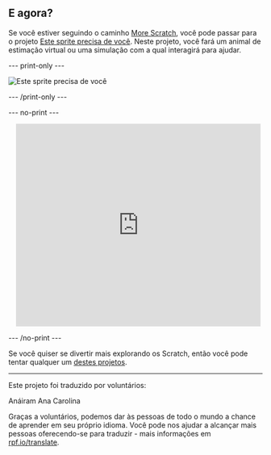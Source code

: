 ## E agora?

Se você estiver seguindo o caminho [More Scratch](https://projects.raspberrypi.org/pt-BR/raspberrypi/more-scratch), você pode passar para o projeto [Este sprite precisa de você](https://projects.raspberrypi.org/pt-BR/projects/this-sprite-needs-you). Neste projeto, você fará um animal de estimação virtual ou uma simulação com a qual interagirá para ajudar.

--- print-only ---

![Este sprite precisa de você](images/this-sprite-needs-you.png)

--- /print-only ---

--- no-print ---

<div class="scratch-preview" style="margin-left: 15px;">
  <iframe allowtransparency="true" width="485" height="402" src="https://scratch.mit.edu/projects/embed/1049460778/?autostart=false" frameborder="0"></iframe>
</div>

--- /no-print ---

Se você quiser se divertir mais explorando os Scratch, então você pode tentar qualquer um [destes projetos](https://projects.raspberrypi.org/pt-BR/projects?software%5B%5D=scratch&curriculum%5B%5D=%201).

***

Este projeto foi traduzido por voluntários:

Anáiram
Ana Carolina

Graças a voluntários, podemos dar às pessoas de todo o mundo a chance de aprender em seu próprio idioma. Você pode nos ajudar a alcançar mais pessoas oferecendo-se para traduzir - mais informações em [rpf.io/translate](https://rpf.io/translate).
